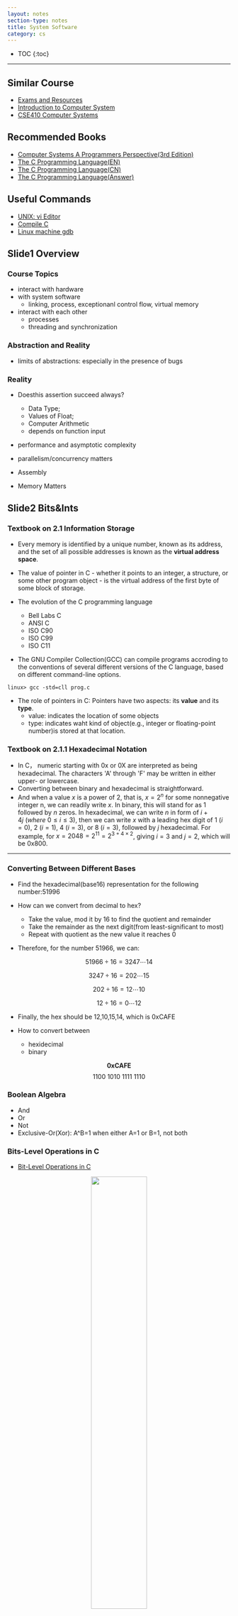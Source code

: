 ```yaml
---
layout: notes
section-type: notes
title: System Software
category: cs
---
```


* TOC
{:toc}
---

## Similar Course

* [Exams and Resources](https://www.studocu.com/en-us/course/carnegie-mellon-university/introduction-to-computer-systems/433040)
* [Introduction to Computer System](https://www.cs.cmu.edu/~213/schedule.html)
* [CSE410 Computer Systems](https://courses.cs.washington.edu/courses/cse410/17wi/schedule.html)

## Recommended Books

* [Computer Systems A Programmers Perspective(3rd Edition)](https://heming-zhang.github.io/course/Computer_Systems_A_Programmers_Perspective(3rd_Edition).pdf)
* [The C Programming Language(EN)](https://heming-zhang.github.io/course/The_C_Programming_Language(EN).pdf)
* [The C Programming Language(CN)](https://heming-zhang.github.io/course/The_C_Programming_Language(CN).pdf)
* [The C Programming Language(Answer)](https://heming-zhang.github.io/course/The_C_Programming_Language(Answers).pdf)


## Useful Commands
* [UNIX: vi Editor](https://www.ccsf.edu/Pub/Fac/vi.html)
* [Compile C](akira.ruc.dk/~keld/teaching/CAN_e14/Readings/How%20to%20Compile%20and%20Run%20a%20C%20Program%20on%20Ubuntu%20Linux.pdf)
* [Linux machine gdb](http://csapp.cs.cmu.edu/2e/docs/gdbnotes-x86-64.pdf)

## Slide1 Overview
### Course Topics
* interact with hardware
* with system software
    * linking, process, exceptionanl control flow, virtual memory
* interact with each other
    * processes
    * threading and synchronization

### Abstraction and Reality
* limits of abstractions: especially in the presence of bugs

### Reality
* Doesthis assertion succeed always? 
    * Data Type; 
    * Values of Float; 
    * Computer Arithmetic
    * depends on function input


* performance and asymptotic complexity
* parallelism/concurrency matters
* Assembly
* Memory Matters

## Slide2 Bits&Ints
### Textbook on 2.1 Information Storage
* Every memory is identified by a unique number, known as its address, and the set of all possible addresses is known as the **virtual address space**.

* The value of pointer in C - whether it points to an integer, a structure, or some other program object - is the virtual address of the first byte of some block of storage.

* The evolution of the C programming language
    * Bell Labs C
    * ANSI C
    * ISO C90
    * ISO C99
    * ISO C11

* The GNU Compiler Collection(GCC) can compile programs accroding to the conventions of several different versions of the C language, based on different command-line options.
```
linux> gcc -std=cll prog.c
```

* The role of pointers in C: Pointers have two aspects: its **value** and its **type**.
    * value: indicates the location of some objects
    * type: indicates waht kind of object(e.g., integer or floating-point number)is stored at that location.

### Textbook on 2.1.1 Hexadecimal Notation
* In C， numeric starting with 0x or 0X are interpreted as being hexadecimal. The characters 'A' through 'F' may be written in either upper- or lowercase.
* Converting between binary and hexadecimal is straightforward.
* And when a value $x$ is a power of 2, that is, $x=2^n$ for some nonnegative integer n, we can readily write $x$.  In binary, this will stand for as  1 followed by $n$ zeros. In hexadecimal, we can write $n$ in form of $i+4j\ (where\ 0\leq{i}\leq3)$, then we can write $x$ with a leading hex digit of 1 $(i=0)$, 2 $(i=1)$, 4 $(i=3)$, or 8 $(i=3)$, followed by $j$ hexadecimal. For example, for $x=2048=2^11=2^{3+4\times2}$, giving $i=3$ and $j=2$, which will be 0x800.

---
### Converting Between Different Bases
* Find the hexadecimal(base16) representation for the following number:51996

* How can we convert from decimal to hex?
    * Take the value, mod it by 16 to find the quotient and remainder
    * Take the remainder as the next digit(from least-significant to most)
    * Repeat with quotient as the new value it reaches 0

* Therefore, for the number 51966, we can:

$$51966\div16=3247\cdots14$$

$$3247\div16=202\cdots15$$

$$202\div16=12\cdots10$$

$$12\div16=0\cdots12$$

* Finally, the hex should be 12,10,15,14, which is 0xCAFE

* How to convert between 
    * hexidecimal
    * binary

$$\mathbf{0xCAFE}$$
$$1100\ 1010\ 1111\ 1110$$

### Boolean Algebra
* And
* Or
* Not
* Exclusive-Or(Xor): A^B=1 when either A=1 or B=1, not both

### Bits-Level Operations in C
* [Bit-Level Operations in C](https://www.programiz.com/c-programming/bitwise-operators)

<center>
<img class="center medium" src=".//cs_pictures/systemsoftware01.png" class="center medium" height="50%" width="50%">
</center>

* Bitwise complement operator~
Bitwise compliment operator is an unary operator (works on only one operand). It changes 1 to 0 and 0 to 1. It is denoted by ~.

```c
35 = 00100011 (In Binary)
Bitwise complement Operation of 35
~ 00100011 
  ________
  11011100  = 220 (In decimal of original code)
```

But the value $11011100$ will be shown as -36 in C code, which is also -(35+1). This is because $11011100$ is a 2's complement code, which can be calculated in formula:

$$-x_{w-1}\cdot2^{w-1}+\sum_{i=0}^{w-2}x_i\cdot2^i$$


* Using Bit Masks to do modular arithmetic for Power of 2

```c
unsigned int val = ... // some value to take mod
unsigned int x = ... // some power of 2
unsigned int mask = x-1;
unsigned int val_mod_x = val & mask;
```

For example:  

```c
x % 2 == x & 1
x % 4 == x & 3
x % 8 == x & 7 
```

### Contrast: Logistic Operations in C
* &&
* \|\|
* ！
* Early Termination

Early Termination Example:

```c
int x = 0;
(x++) && (x++); 
printf("%d\n",x);
```

output x=1

```c
int k = 0;
int d = 0;
_Bool f = ++k && d++;
printf("%d\n", k);
printf("%d\n", d);
printf("%d\n", f);
```
output k=1; d=1; f=0

```c
int x = 0;
(++x) && (++x); 
printf("%d\n",x);
```

output x=2

```c
int x = 0;
(x++) || (x++); 
printf("%d\n",x);
```
output x=2

### Representation: Signed and Unsigned

* B2U: Binary to Unsigned
* B2T: Binary to 2's complement

<center>
<img class="center medium" src=".//cs_pictures/systemsoftware039.png"  height="50%" width="50%">
</center>

* Encoding Integers   
    * Unsigned: $B2U(X)=\sum_{i=0}^{w-1}x_i\cdot2^i$
    * 2' complement: $B2T(X)=-x_{w-1}\cdot2^{w-1}+\sum_{i=0}^{w-2}x_i\cdot2^i$

* Observations  
    * |$T_{Min}$| = $T_{Max}+1$
    * $U_{Max} = 2\times{T_{Max}}+1$

### Shift Operations  

* Left Shift: $x<<y$
* Right Shift: $x>>y$
* For left shift operations, Arithmetic shift = Logical shift
* For right shift operations, Arithmetic shift will replicate most significant bit on the left and Logical shift will fill with 0's on the left.
* In C programming, for signed value, C will do Arithmetic shift.
* If we use unsigned value, C will do Logical shift. <span id="jump"></span>

<center>
<img class="center medium" src=".//cs_pictures/systemsoftware02.png"  height="25%" width="45%">
</center>

* Implement a pop_count function
Use the program to get how many bits we have for a number?

```c
# define MASK 0xF;
int main()
{   
    unsigned int x = -35;
    int count_arr[16] = {0, 1, 1, 2, 1, 2, 2, 3, 1, 2, 2, 3, 2, 3, 3, 4};
    int count = 0;
    while(x !=0){
        int i = x & MASK;
        count += count_arr[i];
        x = x >> 4;
    }
    printf("%d\n", count);

    return 0;
}
```

```C
int pop_count(unsigned intx) {
    intcount = 0;
    for(; x != 0; x &= ~(x&(-x))) {
        count++; 
        }
    return count;
    }
```

The experssion $x\&(-x)$ computes a mask with a single 1 set at least-significant position where x has a bit 1 set.


On the C code above, we will get

```
Output = 30
```

If we use signed int x = -35, the code will fall into the infinite loop, just as we said for signed value, C will do Arithmetic shift.

* In Summary
    * C programming will represent a value in 2's complement.
    * For signed and unsigned value, they have different range and have different right shift.
    * In computer, the length of those data type:

<center>
<img class="center medium" class="center medium" src=".//cs_pictures/systemsoftware03.png" height="50%" width="50%">
</center>

## Slide3 Bits, Bytes and Ints

### Casting Between Signed vs. Unsigned in C
* Constants
    * By defulat are considered to be signed integers
    * Unsigned if have "U" as suffix: 0U, 42124U

* Casting
    * Explicit casting between signed & unsigned same as U2T and T2U  
    (Tips： T stands for Two's Complement)
    * Rule of Thumb: Keep bit representations and reinterpret

```C
short tx = -10;
short ty = -10;
unsigned short ux = 65535u;
unsigned short uy = 24u;
tx = (short) ux; //explicit cast to signed(转化为signed)
uy = (unsigned short) ty; //explicit cast to unsigned(转化为unsigned)
```

```
output: tx = -1;
        uy = 65526;
```


What if we just use implicit way?  
The answer is that the output will be same as explicit way.

```C
tx = ux; //implicit cast to signed(转化为signed)
uy = ty; //implicit cast to unsigned(转化为unsigned)
```

```
output: tx = -1;
        uy = 65526;
```

Tips: It is very important for us to choose right printf directives "%d" "%u"

* Printf may change the value  

```C
int x = -1;
unsigned u = 2147483648;
printf("%d, %u\n", x, x);
printf("%d, %u\n", u, u);
```

```
output: -1, 4294967295
        -2147483648, 2147483648
```


### Casting Suprises for Expression Evaluation
* If there is a mix of unsigned and signed expression, **Signed values implicitly cast to unsigned** (将有符号的值隐式转化为unsigned)
* Including comparison operations <, >, ==, <=, >=
* Signed and Unsigned will be evaluated based on unsigned.(If the expression contains combinations of signed and unsigned)

<center>
<img class="center medium" class="center medium" src=".//cs_pictures/systemsoftware04.png" height="60%" width="60%">
</center>

* Above them:

```C
2147483647   (int)2147483648u  Relation Evaluation  
2147483647   -2147483648           >      Signed

-2147483647  (int)2147483649u  Relation Evaluation
            1000 00....0001b
-2147483647  -2147483647          ==      Signed
```

```C
(unsigned)-1       -2       Relation    Evaluation 
1111.....11b  1111...110b
4294967295    4294967294        >          Unsigned
```

### Important： Ternary Operator(Conditional Operator)
* ? :

```C
Expression1 ? Expressoion2 : Expression3

Here, Expression1 is the condition to be evaluated. If E1 is TRUE then we will execute E2; otherwise, if E1 is FALSE, we will execute E3.
```

### Extension

* Zero extension for unsigned type
    * Given w-bit unsigned integer X
    * Convert it to w+k-bit unsigned integer X' with same value
    * $X' = 0,\cdots, 0,X_{w-1},X_{w-2},\cdots,X_{0}$


* Sign extension for Two's complement
    * Given w-bit signed integer X
    * Convert it to w+k it unsigned integer X' with same value
    * $X' = X_{w-1},\cdots, X_{w-1},X_{w-1},X_{w-2},\cdots,X_{0}$ (k copies of MSB)

* Signed Extension Preserves the value
    * X is positive: easy to see that 0 bits don't add weight
    * X is negative: MSB contributed weight $-2^{w-1}$
    * The $2^{nd}$ MSB and MSB contributed weight $2^{w-1}-2^{w}$


### Truncation

* What is mod?
    * Give the remainder after division

* Task
    * Given w-bit signed integer X
    * Convert it to k-bit integer X' with same value(Maybe...)

* Rule : Drop high-order w-k bits 

* Effect:
    * For Unsigned : we will do mathematical mod on X, we can do $X mod\ 2^k$
    * Signed: reinterpret the bits(add $-2^{k}$ if the most significant bit is 1)

```
1111 1111b (255 in decimal) 
if we truncate 4-bits, we will get
     1111b (15 in decimal)
X' = X mod 2^k = 255 mod 2^4 = 255 mod 16 = 15
```

```
1011 1111 (-65 in decimal)
if we tr65789uncate 2-bits, we will get
  11 1111 (-1 in decimal)
After we have truncated, we will get 111111, in two's complement, it is -1.
```

### Integer addition

* Rule1: Do normal binary operations assuming enough bits, and chop off the extra bits that cannot fit.
* Rule2: The hardware does not care whether the variables are signed versus unsigned; the operations are the same for both.

```C
unsigned int a = 6;
int b = -20;
(a+b > 6) ? puts("> 6") : puts("<= 6");
printf("%d, %u\n", a+b, a+b);
```

```
output >6;
output -14, 4294967282
```

* Here we can see that unsigned value add signed value, and system just do common addition and give a binary code(unsigned).

* How to Detect Overflow(happend) in UAdd?
    * Assume w-bit operands
    * If overflow, true sum $\geq{2^{w}}$, but can overflow by 1 bit only
    * UAdd(u,v) = true sum mod $2^{w}=u+v-2^{w}=u+(v-2^{w})$ or $v+(u-2^{w})$ 
    * Therefore, to detect overflow in UAdd, check if UAdd(u,v)$<$u or $<$v
    * Tips: This method is just to detect whether overflow has happend

<center>
<img class="center medium" src=".//cs_pictures/systemsoftware05.png" height="50%" width="50%">
</center>

### How to Detect Overflow in TAdd?
* First we should know that only in the condition that these two numbers with the same sign (both positive or both negative). (Condition with different sign can never happen overflow.)

* Try adding two largest number together
    * 0111+0111=1110(-2)
    * Overflow to the MSB

* Try adding two smallest number together
    * 1000+1000=10000 -> 0000(0)
    * Overflow to a bit that gets truncated
    * MSB must be 0


* Positive Overflow
    * Adding two postive values, where $(u+v)\geq{2^{w-1}-1}$
    * Wth bit contributes to true sum weight of $2^{2-1}$, but to TAdd sum $-2^{w-1}$
    * TAdd sum = true sum - $2^{w}$ (negative)

* Negative Overflow
    * Adding two negative values, where $(u+v)\leq{-2^{w-1}}$
    * Missing the carry (w+1)th bit
    * TAdd sum = true sum +$2^{w}$ (postive)

* To detect overflow in TAdd, just check if signs of input operands and out differ.


### Integer Multiplication
* Rule1: Do the normal binary operations assuming enough bits, and chop off the extra bits that cannot fit.
* Rule2: The hardware does not care about whether the variables are signed versus unsigned; the operations are the same for both.
* Just the same rule as ADDITION!

* Unsigned Multiplication in C
    * Standard Multilication Function: Just ignores higher order w bits
    * Implement Modular Arithmetic
    
    $$UMult_{w}(u,v) = u\cdot{v}\ mod\ 2^{w}$$

* Signed Multiplication in C
    * Ignores high order w bits
    * Same treatment as unsigned, just reinterpret the bits

### Power-of-2 Multiply with Shift
* Operation
    * $u<<k$ gives $u\times2^{k}$
    * Both Signed and Unsigned
    * Tips: Most Machines shift and add faster than multiply, compiler generates this code automatically

```
Example:
Q: How do you compute X*6 by using left shift?
A: 6 = 110b
Therefore, x*6 = x*(2^2+2)= x<<2 + x<<1
```

### Unsigned Power-of-2 Divide with Shift
* Quotient of Unsigned by Power of 2
    * $u>>k$ gives $\lfloor{u}/{2^{k}}\rfloor$
    * Uses [logical shift](#jump)

### Signed Power-of-2 Divide with Shift
* Quotient of Unsigned by Power of 2
    * $x>>k$ gives $\lfloor{x}/{2^{k}}\rfloor$
    * Uses [arithmetic shift](#jump)

### Difference Between Signed and Unsigned
* Since both Signed and Unsigned will give Round Down for $x>>k$, when x<0, the signed value right shift will be 1 smaller than division.

```C
int x1 = -45;
int y1 = x1/8;
int y2 = x1>>3;
printf("%d, %d\n", y1, y2);
```

```
output: y1=-5 y2=-6
```

## Slide04 Floats
<center>
<img class="center medium" src=".//cs_pictures/systemsoftware06.png" height="50%" width="50%">
</center>

### Expand Range
    * Fixed Point, say fixed at xxx.x: 
        * range:0.1-999.9
    * Floating Point: 
        * $x_1x_2x_3y_1$ that encodes $x\cdot10^y$
        * x can range 0-999
        * y can range -4-5


### IEEE Floating Point
* Numerical Form:

$$V_10 = (-1)^{s}M2^{E}$$

* Encoding
    * MSB s is sign bit
    * exp field encodes E
    * frac field encodes M

* Single Precision: 32bits

<center>
<img class="center medium" src=".//cs_pictures/systemsoftware07.png" height="50%" width="50%">
</center>

* Three Kinds of Floating Point Values
    * Normalized Values
    * Denormalized Values
        * Sepcial exp field
        * for values close to 0 or equals to 0
    * Special Values
        * +-infinity
        * NaN

### Case1: Normalized Vallues
* Condition: exp$\neq$ 000..00 and exp$\neq$ 111..11
* **Mantissa** coded with implied leading 1: M=1.xxxx(binary)
    * $0.011\times{2^{5}}$ and $1.1\times{2^{3}}$ represent the same number, but the latter makes better use of the avaliable bits
    * Range from [1, 2.0)

* Exponent coded as biased value: E = exp - bias
    * bias = $2^{k-1}-1$, where k is number of exponent bits
        * Single Precision: 127(exp: 1~254 E:-126 ~ 127)
        * Double Precision: 1023(exp:1~2046 E: -1022~1023)
    * Just as we said on above, we cannot have all O or 1 in exp bits. Therefore, we cannot give 256,255(which is -128, -127 in 2's complement)


### Case2 Denormalized Values
* This is for number 0 and numbers really close to 0)

* Condition: exp = 000...000
* Special Case: exp = 000..00, frac = 000..00
* Exponent coded as biased value: E = exp -bias
    * Therefore, E will always be -126 for signle precision and -1022 for double precision
* Mantissa coded with implied leading 0: M = 0.xxxx(binary)
    * Max M = 0.111..11, which is $1-\epsilon$
    * TIPS: Maximum Value is little smaller than $1\times{2^{-126}}$
    * Combine with E=-126 with Min M = 1.000..00. this provides smooth transition from normalized values to denormalized values

### Case3 Special Values
* Condition: exp = 111...11
* Case3A: exp = 111..11, frac = 000..00 (infinity)
* Case3B: exp = 111..11, frac$\neq$ 000...00 (NaN)

* Puzzle: What is the smallest integer cannot be represented in precisely using float in C?
    * A: Key things here => integer! Since we cannot represented in float, this must be caused by overflow. With the consideration of smallest number, the best way to cause overflow is from **frac** portion.
    * Therefore, what we get here is 

```
S    EXP      frac
0            00....01( 23bits of 0 ahead 1)
Since it is overflow in integer, 1.000...01*2^24.
24 here is to make this be an integer.
```

### Floating Point Operations and Rounding 
* Multiplication
<center>
<img class="center medium" src=".//cs_pictures/systemsoftware08.png" height="50%" width="50%">
</center>

* Addition
<center>
<img class="center medium" src=".//cs_pictures/systemsoftware09.png" height="50%" width="50%">
</center>

### Round

<center>
<img class="center medium" src=".//cs_pictures/systemsoftware11.png" height="50%" width="50%">
</center>

<center>
<img class="center medium" src=".//cs_pictures/systemsoftware10.png" height="50%" width="50%">
</center>


* As you can see here, rounding depends on 2 things:
    * If afterwards(sticky) are larger than half, then we will increase in whatever, and vice versa.
    * If afterwards(sticky) are equal to half like 10b, then we prefer to make LSB to 0(which means even).


### Mathematical Properties of FP Add
* Communtative YES
* Associative NO
* ...
* Additive Inverse Almost(Except for Infinities & NaN)
* ...

## Slide 5 Machine_Level Programmimng I: Basics

### GeeksforGeeks

* [How Pointer Works](https://www.geeksforgeeks.org/pointers-in-c-and-c-set-1-introduction-arithmetic-and-array/)

<center>
<img class="center medium" src=".//cs_pictures/systemsoftware020.png" height="50%" width="50%">
</center>


### Dereference
* **Dereference Operator** or **Indirection Operator** denoted by " * ", is a unary operator. 

* Dereference and Reference
```
& is the reference operator
* is the dereference operator
```


<center>
<img class="center medium" src=".//cs_pictures/systemsoftware023.png" height="50%" width="60%">
</center>


### Recap Pointers in C

* The Pointer stores the address of another variable

```C
  int *p,q;
  int *z;
  q = 50;
  // the pointer will point to q, *p is the address of q;
  // *p will be the value of q
  p = &q;
  q = q + 1;
  // this will cast the value in p to z, which means z will also point to q;
  z = p;
  // this will change the value of q;
  *p = *p + 10;
  printf("%d,%d\n", *p ,q);
  printf("%d\n", *z);
```

```
output: 61,61
output: 61
```

```C
  int *p,q;
  int *z;
  q = 50;
  // *p will be the value of q, but p does not point to q
  *p = q;
  q = q + 1;
  // this will cast the value in p to z, but not pointing to q either
  z = p;
  // this will change the value of q;
  *p = *p + 10;
  printf("%d,%d\n", *p ,q);
  printf("%d\n", *z);
```

```
output: 60,51
output: 60
```

* Swap Function 

```C
swap(&a, &b)
void swap(int *px, int *py){
    // px, py points to a and b
    // *px, *py return the value of a and b

    int temp;
    temp = *px;
    *px = *py;
    *py = temp;
}
```

* Pointers and Array

```C
int a[10];
int *pa;
// make pa point to a[0]
pa = &a[0];
// move pointer to next element in array
// pa+1 is the address of a[1]
pa = pa + 1;
// therefore, *(pa+1) will be value of a[1]
test_a1 = *(pa);
```

* At here, the pointer pa=a, cause a is also a pointer in C. Therefore, the code below is equal:

```C
// both of these codes will make pa points to array a.
pa = &a[0];
pa = a;
```

* In this way, we can also use *(a+i) to get the value of a[i]. And &a[i] have same meaning with a+i

```C
*(a+1) = 0;  //  a[1] = 0;
pa = a+1;  //    pa = &a[1];
```

## Slide06 Machine-Level Programming I: Basics(Cont) 

### Assembly Basics: Registers, Operands, Move

* Assembly Characteristics: Data Types
    * "Integer" data of 1,2,4,8 bytes
    * Instruction Suffixed with **b**(byte), **w**(word), **l**(long), **q**(quad).
    * Acutal size of operand determined by register names
    * Address are always 8 bytes.
 
* x86-64 Integer Registers

<center>
<img class="center medium" src=".//cs_pictures/systemsoftware012.png" height="50%" width="50%">
</center>

* Some history

<center>
<img class="center medium" src=".//cs_pictures/systemsoftware013.png" height="50%" width="50%">
</center>

<center>
<img class="center medium" src=".//cs_pictures/systemsoftware014.png" height="50%" width="50%">
</center>

### Moving Data

* Moving data syntax:

```
movq Source, Dest;
(ALSO movl,movw,movb)
```

* x86-64 can still use 32-bit instructions

```
movl %eax %ebx
```

* Operand Types
    * Immediate: Constant integer data
        * $0x400, $-533
        * Like C constant, but prefixed with '$'
    * Register: One of 16 integer registers
        * Example: %rax, %r13
        * But %rsp reserved for special use
    * Memory
        * Immediate (constant) but NOT prefixed with '$'
        * Have to use 8-byte form for the register! (e.g. %rax)

* movq Operand Combinations

<center>
<img class="center medium" src=".//cs_pictures/systemsoftware015.png" height="50%" width="50%">
</center>

### Simple Memory Addressing Modes

<span id = "jump3"></span>
### Complete Memory Addressing Modes
* Most General Form

D(Rb, Ri, S)

Mem[Reg[Rb]+S*Reg[Ri]+D]

<center>
<img class="center medium" src=".//cs_pictures/systemsoftware016.png" height="50%" width="50%">
</center>

### Example 

<center>
<img class="center medium" src=".//cs_pictures/systemsoftware017.png" height="50%" width="50%">
</center>

**Next Few Slides in this lecture should read carefully**

<center>
<img class="center medium" src=".//cs_pictures/systemsoftware018.png" height="50%" width="50%">
</center>

* In the picture above, we can see that

```
%rax = xp = 0x120 ( which is the address of xp)
(%rax) =  *xp = 123 
(which is looking for the value in the address)
```

<center>
<img class="center medium" src=".//cs_pictures/systemsoftware021.png" height="50%" width="50%">
</center>

* Translate the code above in C
    * %edi shows that variable **a** is 4 bytes
    * 4(%rsi) means from the address now, add 4 bytes for it
    * In array, this means move forward 1 index in int type

```C
int a;
p[1] = a;
```

### Some Arithmetic Operations
* addq a,b => b = b+a
* subq a,b => b = b-a
* imulq;
* salq; <<
* sarq; >> Arithmetic Shift
* shrq; >> Logical Shift
* ...

### Address Computation Instruction
* leaq a,b => b = \& a;
* leaq Src, Dest
    * Src is address move expression(i.e., in the form of D(Ri, Rb, S))
* Uses
    * Computing addresses without a memory reference
    * E.g., translation of **p = &x[i];**


## Slide07 Machine-Level Programming II: Control

### Control: Condition Codes
* Processor State(x86-84, Partial)
* Information about currently executing program
    * Temporary data(%rax)
    * Location of runtime stack(%rsp)
    * Location of current code control point(%rip)
    * Status of recent tests(CF, ZF, SF, OF)

* Single bit registers
    * CF Carry Flag(for unsigned)
    * SF Sign Flag(for signed)
    * ZF Zero Flag
    * OF Overflow Flag(for signed)

* Setting: Compare
    * cmpq Src1, Src2
    * cmpq b, a like computing a-b without setting destination

* Setting: Test
    * testq Src2, Src1
    * testq b, a like computing a&b

<center>
<img class="center medium" src=".//cs_pictures/systemsoftware022.png" height="50%" width="60%">
</center>

### Conditional Branches
* Conditional Branches
    * If else
    * While
    * For
* Unconditional Branches
    * Break
    * Continue
* In x86, we will refer to branches as "jump" (either condition or unconditional)

<center>
<img class="center medium" src=".//cs_pictures/systemsoftware024.png" height="50%" width="60%">
</center>

* Expressing with Goto Code

* Using Conditional Move

### Loops

* Og is compact but more branches
* O1 is more efficient but larger code size

<center>
<img class="center medium" src=".//cs_pictures/systemsoftware026.png" height="50%" width="60%">
</center>

### Switch Cases
* Jump Table Structure

<center>
<img class="center medium" src=".//cs_pictures/systemsoftware027.png" height="50%" width="60%">
</center>

* Tips: ja sign means that we will compare them as unsigned value 

<center>
<img class="center medium" src=".//cs_pictures/systemsoftware028.png" height="50%" width="40%">
</center>

* Table Structure
    * Each target requires 8 bytes
    * base address at .L4
* Jumping
    * Direct: jmp .L8
    * Indirect: jmp *.L4(,%rdi, 8) => (L4+%rdi\*8)
    * We will get the content(memory) in address above
    * Start of jump table: .L4
    * Scale by factor of 8(address are 8 bytes)
    * Using [Memory Addressing Modes](#jump3)

* Using of Jump Table
    * Allows for very efficient implementation of multi-way branches
    * The time taken to perform switch is independent of the number of switch cases

## Slide 8 Machine-Level Programming III: Procedures

### Mechanisms in Procedures
* Passing control
    * To beginning of procedure code
    * Back to return point
* Passing data
    * Procedure arguments
    * return value
* Memory Management
    * Allocate during procedure execution
    * Deallocate upon return
* Mechanisms all implemented with machine instructions
* **Machine instructions implement the mechanisms, but the choices are determined by designers(called Application Binary Interface, or ABI)**

<center>
<img class="center medium" src=".//cs_pictures/systemsoftware029.png" height="50%" width="60%">
</center>

### Procedures
* Stack structure
* Stack Base Language
    * C/C++, Pascal, Java
* Stack allocated in Frames
* Stack discipline
    * State for given procedure needed for limited time
    * Callee returns before caller does
    * FILO(First In Last Out)

### Stack Frames
* Contents
    * Return Information
    * Local storage
* Stack Pointer
    * %rsp (Address of Stack Top)
* Management
    * Space allocated when enter procedure
        * "Set-Up" code
    * Deallocated whrn return
        * "Clean-Up" code

### x86-64 Stack
...

### Call Chain Example
* After a callee return, the stack pointer will move above

### Instruction that Manipulate the Stack
* pushq Src
    * Fetch operand at Src
    * Decrement %rsp by 8 bytes
* popq Dest
    * Read Value at address given by %rsp
    * Increment %rsp by 8 bytes
    * Store value at Dest

```
popq %rax
movq (%rsp) %rax
```

movq will not change %rsp

<center>
<img class="center medium" src=".//cs_pictures/systemsoftware033.png" height="50%" width="100%">
</center>




### Calling Conventions- Passing Control
* Use stack support procedure call and return
* Procedure call: **Call Label**
    * Push return address on stack
    * Jump to Label
* Return Address:
    * Address of the next instruction right after call
* Procedure return: **ret**
    * Pop address from stack
    * Jump to address

Instruction ***call*** and ***ret*** implicitly manipulate the stack

* %rip updated to point to the next instruction
* %rsp 

(1) When enter into callee, we increase the stack and put the address of %rip into stack top;  
(2) Then the %rip will store the address where callee start and move when procedures in callee goes.  
(3) When callee are done with **ret**, we will fetch the address from %rsp to get next procedure's address

### Calling Convention- Passing Data
<center>
<img class="center medium" src=".//cs_pictures/systemsoftware030.png" height="50%" width="60%">
</center>

<center>
<img class="center medium" src=".//cs_pictures/systemsoftware035.png" height="50%" width="60%">
</center>


* Register Saving Conventions
    * "Caller Saved"/ Call-Clobbering
        * Caller saves temporary values in its frame before the call
    * "Callee Saved"/ Call-Preserving
        * Callee saves temporary values in its frame before using
        * Callee restores them before returning to caller

<span id="jump5"></span>
SUMMARY:
* In a word, caller saved registers can be used as global variable in callee;
* And callee saved registers will be considered as a local variable in callee.
* This means callee can overwrite the callor saved register but cannot do this for callee saved register.
* [Slides make it easier to understand this](https://courses.cs.washington.edu/courses/cse410/17wi/lectures/CSE410-L13-procedures-II_17wi.pdf)

<center>
<img class="center medium" src=".//cs_pictures/systemsoftware031.png" height="50%" width="60%">
</center>
<center>
<img class="center medium" src=".//cs_pictures/systemsoftware032.png" height="50%" width="60%">
</center>

### Managing Local Data

<center>
<img class="center medium" src=".//cs_pictures/systemsoftware036.png" height="50%" width="60%">
</center>

* Example:

<center>
<img class="center medium" src=".//cs_pictures/systemsoftware037.png" height="50%" width="60%">
</center>

* The example above shows that 
    * subq $16, %rsp => allocate 16 bytes for callor
    * When we call the incr() function, we will automatically add the return address for that callee
    * After ret, those space will be destoryed automatically.

### Illustration of recursion

* Saved Recursive Function 
* Callee use [callee-saved](#jump5) register to holds certain value for it in all procedures

<center>
<img class="center medium" class="large"  src=".//cs_pictures/systemsoftware038.png" height="50%" width="70%">
</center>

* Say if we get global long x=0xf in this recursive function, we will have 4 recursive loops in this function. Each loop will create a %rbx in the stack.
* When we finally use ret, we will run every few lines of code (addq, popq) to finally move %rsp to the return address.

## Slide 9

## Slide 10

## Slide 11

## Slide 12

## Slide 13

## Slide 14


## Slide 15


## Slide 16

### What about writes?
* Write-hit
    * Write-through (Write immediately to memory if we change the content in Cache)
    * Write-back (defer write to memory until replacement of line)
        * Need dirty bit(line different from memory or not)

    * Write hit means write a new value, but the address of this value has already in the cache, and we need to change the content in this value.


* Write-miss
    * Write-allocate(load into cache, update in cache)
    * No-write-allocate(Writes straight to memory, does not load into cache) 

* Typical
    * Write-back + Write-allocate

### Rearranging the loops to improve spatial locality


### Using blocking to improve temporal locality
* Example: Matrix multiplication

* Blocked Matrix Multiplication
    * Cache Miss Analysis

* The Memory Mountain


## Slide 17



### P11

### Step1 Symbol Resolution
* Linker associates each symbol reference with exactly one symbol definition.

### Step2 Relocation





















